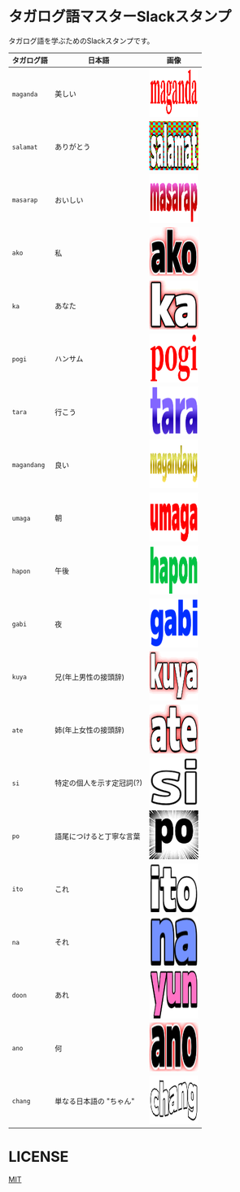 # タガログ語マスターSlackスタンプ
タガログ語を学ぶためのSlackスタンプです。

| タガログ語 | 日本語 | 画像 |
| --- | --- | --- |
| `maganda` | 美しい | ![maganda](./images/maganda.gif) |
| `salamat` | ありがとう | ![salamat](./images/salamat.gif) |
| `masarap` | おいしい | ![masarap](./images/masarap.gif) |
| `ako` | 私 | ![ako](./images/ako.gif) |
| `ka` | あなた | ![ka](./images/ka.gif) |
| `pogi` | ハンサム | ![pogi](./images/pogi.gif) |
| `tara` | 行こう | ![tara](./images/tara.gif) |
| `magandang` | 良い | ![magandang](./images/magandang.gif) |
| `umaga` | 朝 | ![umaga](./images/umaga.gif) |
| `hapon` | 午後 | ![hapon](./images/hapon.gif) |
| `gabi` | 夜 | ![gabi](./images/gabi.gif) |
| `kuya` | 兄(年上男性の接頭辞) | ![kuya](./images/kuya.gif) |
| `ate` | 姉(年上女性の接頭辞) | ![ate](./images/ate.gif) |
| `si` | 特定の個人を示す定冠詞(?) | ![si](./images/si.gif) |
| `po` | 語尾につけると丁寧な言葉 | ![po](./images/po.gif) |
| `ito` | これ | ![ito](./images/ito.gif) |
| `na` | それ | ![na](./images/na.gif) |
| `doon` | あれ | ![doon](./images/yun.gif) |
| `ano` | 何 | ![ano](./images/ano.gif) |
| `chang` | 単なる日本語の "ちゃん" | ![chang](./images/chang.gif) |

# LICENSE
[MIT](./LICENSE)
